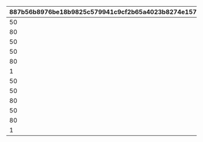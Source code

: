 |887b56b8976be18b9825c579941c9cf2b65a4023b8274e157b90e4bf633e55e8|bf36bf87dcbdc3272b602e131a4a9667ea49e235c9659fa8eb0ab717f8861764|c48761f498a50e93798b77f2c7bb948619f6e4fef3b657c071bb1b7eacf5ee63|7182ed0e152a9d99340a6d6a584f5687c5f9c0f1f42af6cc201b93606d62cb9f|137f8ef18fe238e2d7787bc2d5dee2bf2a48b82fc581edd8f08f1d288ddfb794|d06afb3ca67a29ef84901955953dcdb8d4375e2f825e7774342e7acf187ed0cb|acd4b5301ea89b793b7e2aabd99e1f4dced087974a29c4e2a32da98cb7f7fe8a|
| --- | --- | --- | --- | --- | --- | --- |
|50|150|1|1004|250|100|200|
|80|240|2|1004|400|160|320|
|50|150|3|1004|250|100|200|
|50|150|5|1004|250|100|200|
|80|240|6|1004|400|160|320|
|1|1|12|1004|3|1|2|
|50|150|1|1005|250|100|200|
|50|150|3|1005|250|100|200|
|80|240|4|1005|400|160|320|
|50|150|5|1005|250|100|200|
|80|240|7|1005|400|160|320|
|1|1|13|1005|3|1|2|